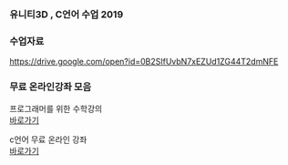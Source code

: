 ### 유니티3D , C언어 수업  2019

### 수업자료  
https://drive.google.com/open?id=0B2SIfUvbN7xEZUd1ZG44T2dmNFE


### 무료 온라인강좌 모음

프로그래머를 위한 수학강의   
[바로가기](https://www.youtube.com/playlist?list=PLZHQObOWTQDPD3MizzM2xVFitgF8hE_ab)


c언어 무료 온라인 강좌  
[바로가기](https://edu.goorm.io/lecture/201/%EB%B0%94%EB%A1%9C-%EC%8B%A4%ED%96%89%ED%95%B4%EB%B3%B4%EB%A9%B4%EC%84%9C-%EB%B0%B0%EC%9A%B0%EB%8A%94-c%EC%96%B8%EC%96%B4])

